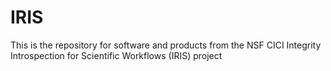 # IRIS
This is the repository for software and products from the NSF CICI Integrity Introspection for Scientific Workflows (IRIS) project
